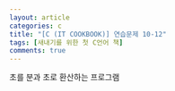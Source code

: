```yaml
---
layout: article
categories: c
title: "[C (IT COOKBOOK)] 연습문제 10-12"
tags: [새내기를 위한 첫 C언어 책]
comments: true
---
```


초를 분과 초로 환산하는 프로그램

<script src="https://gist.github.com/junbly/144f8d2a598e587bdf2914a0738bc1b8.js"></script>
